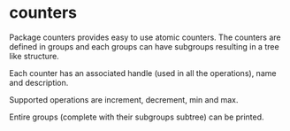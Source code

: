 # counters

Package counters provides easy to use atomic counters.
The counters are defined in groups and each groups can have subgroups
 resulting in a tree like structure.

Each counter has an associated handle (used in all the operations),
 name and description.

Supported operations are increment, decrement, min and max.

Entire groups (complete with their subgroups subtree) can be printed.
